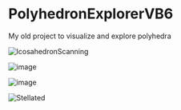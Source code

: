 # PolyhedronExplorerVB6
My old project to visualize and explore polyhedra

![IcosahedronScanning](https://user-images.githubusercontent.com/679326/84843188-13618900-affc-11ea-9564-2402dabb5f7c.gif)

![image](https://user-images.githubusercontent.com/679326/84842952-6850cf80-affb-11ea-897e-075eea75b3fc.png)

![image](https://user-images.githubusercontent.com/679326/84842977-7d2d6300-affb-11ea-9254-47ac2623ada0.png)

![Stellated](https://user-images.githubusercontent.com/679326/84843348-823ee200-affc-11ea-9c52-78381f598572.gif)
